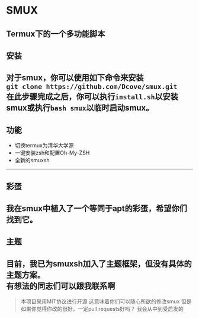 # SMUX
Termux下的一个多功能脚本
-------
## 安装  
对于smux，你可以使用如下命令来安装  
`git clone https://github.com/Dcove/smux.git`  
在此步骤完成之后，你可以执行`install.sh`以安装smux或执行`bash smux`以临时启动smux。
------
## 功能
* 切换termux为清华大学源
* 一键安装zsh和配置Oh-My-ZSH
* 全新的smuxsh
------
## 彩蛋
我在smux中植入了一个等同于apt的彩蛋，希望你们找到它。
------
## 主题
目前，我已为smuxsh加入了主题框架，但没有具体的主题方案。  
有想法的同志们可以跟我联系啊
------
> 本项目采用MIT协议进行开源
> 这意味着你们可以随心所欲的修改smux
> 但是如果你觉得你改的很好，一定pull requests好吗？
> 我会从中到受启发的

